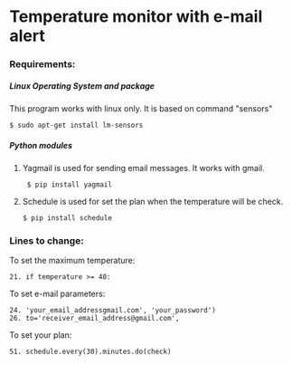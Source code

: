 # Temperature monitor with e-mail alert


### Requirements:

##### Linux Operating System and package
This program works with linux only. It is based on command "sensors"
       
    $ sudo apt-get install lm-sensors 

##### Python modules
1. Yagmail is used for sending email messages. It works with gmail.
       
        $ pip install yagmail

2. Schedule is used for set the plan when the temperature will be check.

       $ pip install schedule
  
### Lines to change:
To set the maximum temperature:
```
21. if temperature >= 40:
```
To set e-mail parameters:
```
24. 'your_email_addressgmail.com', 'your_password')
26. to='receiver_email_address@gmail.com',
```
To set your plan:
                
    51. schedule.every(30).minutes.do(check)
